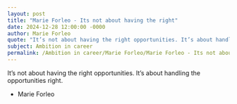 ```yaml
---
layout: post
title: "Marie Forleo - Its not about having the right"
date: 2024-12-28 12:00:00 -0000
author: Marie Forleo
quote: "It’s not about having the right opportunities. It’s about handling the opportunities right."
subject: Ambition in career
permalink: /Ambition in career/Marie Forleo/Marie Forleo - Its not about having the right
---
```


It’s not about having the right opportunities. It’s about handling the opportunities right.

- Marie Forleo
